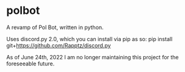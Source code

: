 # polbot
A revamp of Pol Bot, written in python.

Uses discord.py 2.0, which you can install via pip as so:
pip install git+https://github.com/Rapptz/discord.py

As of June 24th, 2022 I am no longer maintaining this project for the foreseeable future.
